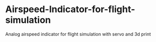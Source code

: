 # Airspeed-Indicator-for-flight-simulation
Analog airspeed indicator for flight simulation with servo and 3d print
